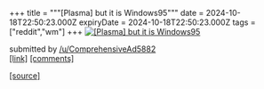 +++
title = """[Plasma] but it is Windows95"""
date = 2024-10-18T22:50:23.000Z
expiryDate = 2024-10-18T22:50:23.000Z
tags = ["reddit","wm"]
+++
[![[Plasma] but it is Windows95](https://preview.redd.it/o9kp4hefglvd1.png?width=640&crop=smart&auto=webp&s=ade584383ebcd3e4d874a04e591685ec5b6b4770 "[Plasma] but it is Windows95")](https://www.reddit.com/r/unixporn/comments/1g6uxe0/plasma_but_it_is_windows95/)

submitted by [/u/ComprehensiveAd5882](https://www.reddit.com/user/ComprehensiveAd5882)  
[\[link\]](https://i.redd.it/o9kp4hefglvd1.png) [\[comments\]](https://www.reddit.com/r/unixporn/comments/1g6uxe0/plasma_but_it_is_windows95/)

[[source]](https://www.reddit.com/r/unixporn/comments/1g6uxe0/plasma_but_it_is_windows95/)

